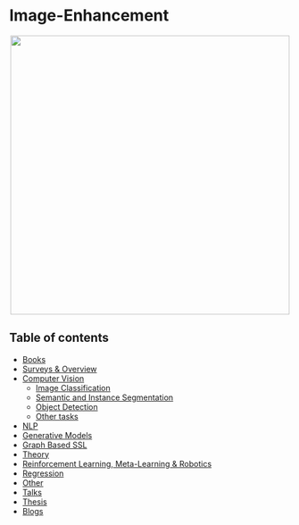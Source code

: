 # Image-Enhancement


<p align="center">
  <img width="500" height=""500 src="https://github.com/srilalithaveerubhotla/Image-Enhancement/blob/main/pictures/Screen%20Shot%202020-12-07%20at%2012.20.12%20PM.png" "SRGAN!">
</p>

## Table of contents

  - [Books](#books)
  - [Surveys & Overview](#surveys--overview)
  - [Computer Vision](#computer-vision)
    - [Image Classification](#image-classification)
    - [Semantic and Instance Segmentation](#semantic-and-instance-segmentation)
    - [Object Detection](#object-detection)
    - [Other tasks](#other-tasks)
  - [NLP](#nlp)
  - [Generative Models](#generative-models)
  - [Graph Based SSL](#graph-based-ssl)
  - [Theory](#theory)
  - [Reinforcement Learning, Meta-Learning & Robotics](#reinforcement-learning-meta-learning--robotics)
  - [Regression](#regression)
  - [Other](#other)
  - [Talks](#talks)
  - [Thesis](#thesis)
  - [Blogs](#blogs)
